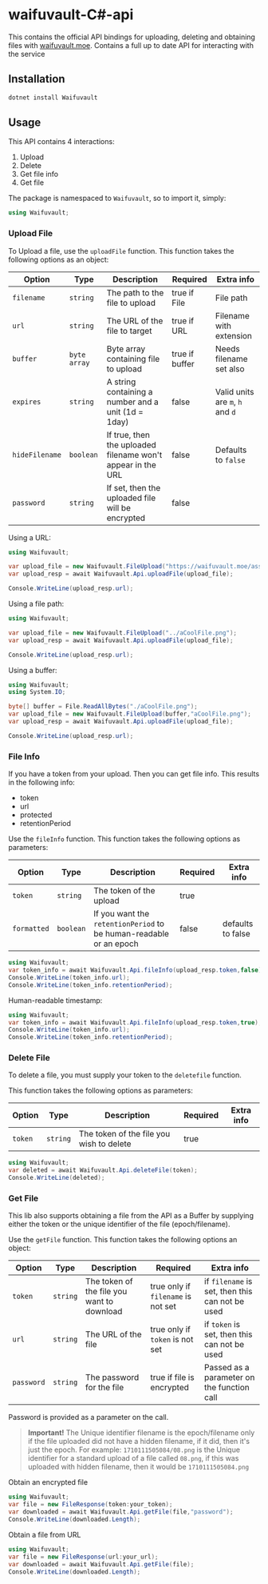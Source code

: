 # waifuvault-C#-api

This contains the official API bindings for uploading, deleting and obtaining files
with [waifuvault.moe](https://waifuvault.moe/). Contains a full up to date API for interacting with the service

## Installation

```sh
dotnet install Waifuvault
```

## Usage

This API contains 4 interactions:

1. Upload
2. Delete
3. Get file info
4. Get file

The package is namespaced to `Waifuvault`, so to import it, simply:

```cs
using Waifuvault;
```

### Upload File

To Upload a file, use the `uploadFile` function. This function takes the following options as an object:

| Option         | Type               | Description                                                 | Required       | Extra info                       |
|----------------|--------------------|-------------------------------------------------------------|----------------|----------------------------------|
| `filename`       | `string ` | The path to the file to upload      | true if File          | File path                 |
| `url`  | `string`           | The URL of the file to target              | true if URL | Filename with extension          |
| `buffer` | `byte array` | Byte array containing file to upload | true if buffer | Needs filename set also |
| `expires`      | `string`           | A string containing a number and a unit (1d = 1day)         | false          | Valid units are `m`, `h` and `d` |
| `hideFilename` | `boolean`          | If true, then the uploaded filename won't appear in the URL | false          | Defaults to `false`              |
| `password`     | `string`           | If set, then the uploaded file will be encrypted            | false          |                                  |

Using a URL:

```cs
using Waifuvault;

var upload_file = new Waifuvault.FileUpload("https://waifuvault.moe/assets/custom/images/08.png");
var upload_resp = await Waifuvault.Api.uploadFile(upload_file);

Console.WriteLine(upload_resp.url);
```

Using a file path:

```cs
using Waifuvault;

var upload_file = new Waifuvault.FileUpload("../aCoolFile.png");
var upload_resp = await Waifuvault.Api.uploadFile(upload_file);

Console.WriteLine(upload_resp.url);
```

Using a buffer:

```cs
using Waifuvault;
using System.IO;

byte[] buffer = File.ReadAllBytes("./aCoolFile.png");
var upload_file = new Waifuvault.FileUpload(buffer,"aCoolFile.png");
var upload_resp = await Waifuvault.Api.uploadFile(upload_file);

Console.WriteLine(upload_resp.url);
```

### File Info

If you have a token from your upload. Then you can get file info. This results in the following info:

* token
* url
* protected
* retentionPeriod

Use the `fileInfo` function. This function takes the following options as parameters:

| Option      | Type      | Description                                                        | Required | Extra info        |
|-------------|-----------|--------------------------------------------------------------------|----------|-------------------|
| `token`     | `string`  | The token of the upload                                            | true     |                   |
| `formatted` | `boolean` | If you want the `retentionPeriod` to be human-readable or an epoch | false    | defaults to false |

```cs
using Waifuvault;
var token_info = await Waifuvault.Api.fileInfo(upload_resp.token,false);
Console.WriteLine(token_info.url);
Console.WriteLine(token_info.retentionPeriod);
```

Human-readable timestamp:

```cs
using Waifuvault;
var token_info = await Waifuvault.Api.fileInfo(upload_resp.token,true);
Console.WriteLine(token_info.url);
Console.WriteLine(token_info.retentionPeriod);
```

### Delete File

To delete a file, you must supply your token to the `deletefile` function.

This function takes the following options as parameters:

| Option  | Type     | Description                              | Required | Extra info |
|---------|----------|------------------------------------------|----------|------------|
| `token` | `string` | The token of the file you wish to delete | true     |            |

```cs
using Waifuvault;
var deleted = await Waifuvault.Api.deleteFile(token);
Console.WriteLine(deleted);
```

### Get File

This lib also supports obtaining a file from the API as a Buffer by supplying either the token or the unique identifier
of the file (epoch/filename).

Use the `getFile` function. This function takes the following options an object:

| Option     | Type     | Description                                | Required                           | Extra info                                      |
|------------|----------|--------------------------------------------|------------------------------------|-------------------------------------------------|
| `token`    | `string` | The token of the file you want to download | true only if `filename` is not set | if `filename` is set, then this can not be used |
| `url`      | `string` | The URL of the file                        | true only if `token` is not set    | if `token` is set, then this can not be used    |
| `password` | `string` | The password for the file                  | true if file is encrypted          | Passed as a parameter on the function call      |
Password is provided as a parameter on the call.

> **Important!** The Unique identifier filename is the epoch/filename only if the file uploaded did not have a hidden
> filename, if it did, then it's just the epoch.
> For example: `1710111505084/08.png` is the Unique identifier for a standard upload of a file called `08.png`, if this
> was uploaded with hidden filename, then it would be `1710111505084.png`

Obtain an encrypted file

```cs
using Waifuvault;
var file = new FileResponse(token:your_token);
var downloaded = await Waifuvault.Api.getFile(file,"password");
Console.WriteLine(downloaded.Length);
```

Obtain a file from URL

```cs
using Waifuvault;
var file = new FileResponse(url:your_url);
var downloaded = await Waifuvault.Api.getFile(file);
Console.WriteLine(downloaded.Length);
```

